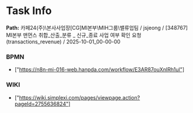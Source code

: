 # Task Info

**Path:** 카페24(주)\본사사업장\[CG]MI본부\MIH그룹\밸류업팀 / jsjeong / [348767] MI본부 맨먼스 취합_산출_분류 _ 신규_종료 사업 여부 확인 요청 (transactions_revenue) / 2025-10-01_00-00-00

### BPMN
- ["https://n8n-mi-016-web.hanpda.com/workflow/E3AR87ouXnIRh1ul"]

### WIKI
- ["https://wiki.simplexi.com/pages/viewpage.action?pageId=2755636824"]

